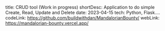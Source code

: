 title: CRUD tool (Work in progress)
shortDesc: Application to do simple Create, Read, Update and Delete
date: 2023-04-15
tech: Python, Flask....
codeLink: https://github.com/buildwithdan/MandalorianBounty/
webLink: https://mandalorian-bounty.vercel.app/
